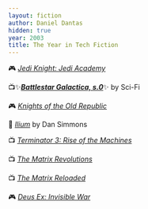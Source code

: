```yaml
---
layout: fiction
author: Daniel Dantas
hidden: true
year: 2003
title: The Year in Tech Fiction
---
```


🎮 [_Jedi Knight: Jedi Academy_](https://en.wikipedia.org/wiki/Star_Wars_Jedi_Knight:_Jedi_Academy) <!-- 9/16/2009 -->

📺✨[***Battlestar Galactica, s.0***](https://en.wikipedia.org/wiki/Battlestar_Galactica_(miniseries))✨ by Sci-Fi <!-- 1/23/2007 -->

🎮 [_Knights of the Old Republic_](https://en.wikipedia.org/wiki/Star_Wars:_Knights_of_the_Old_Republic) <!-- 11/27/2006 -->

📕 [_Ilium_](https://en.wikipedia.org/wiki/Ilium_(novel)) by Dan Simmons <!-- 7/17/2005 -->

📺 [_Terminator 3: Rise of the Machines_](https://en.wikipedia.org/wiki/Terminator_3:_Rise_of_the_Machines) <!-- 7/2/2004 -->

📺 [_The Matrix Revolutions_](https://en.wikipedia.org/wiki/The_Matrix_Revolutions) <!-- 12/6/2003 -->

📺 [_The Matrix Reloaded_](https://en.wikipedia.org/wiki/The_Matrix_Reloaded) <!-- 12/6/2003 -->

🎮 [_Deus Ex: Invisible War_](https://en.wikipedia.org/wiki/Deus_Ex:_Invisible_War) <!-- 12/3/2003 -->
